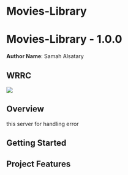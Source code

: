 # Movies-Library
# Movies-Library - 1.0.0

**Author Name**: Samah Alsatary

## WRRC
![](https://res.cloudinary.com/practicaldev/image/fetch/s--4OSbdj3v--/c_limit%2Cf_auto%2Cfl_progressive%2Cq_auto%2Cw_880/https://dev-to-uploads.s3.amazonaws.com/i/f8cxx3oj8gfflo1mb15o.jpeg)

## Overview
this server for handling error
## Getting Started
<!-- What are the steps that a user must take in order to build this app on their own machine and get it running? -->

## Project Features
<!-- What are the features included in you app -->